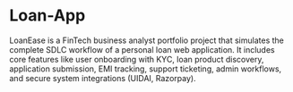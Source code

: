 # Loan-App
LoanEase is a FinTech business analyst portfolio project that simulates the complete SDLC workflow of a personal loan web application. It includes core features like user onboarding with KYC, loan product discovery, application submission, EMI tracking, support ticketing, admin workflows, and secure system integrations (UIDAI, Razorpay).
